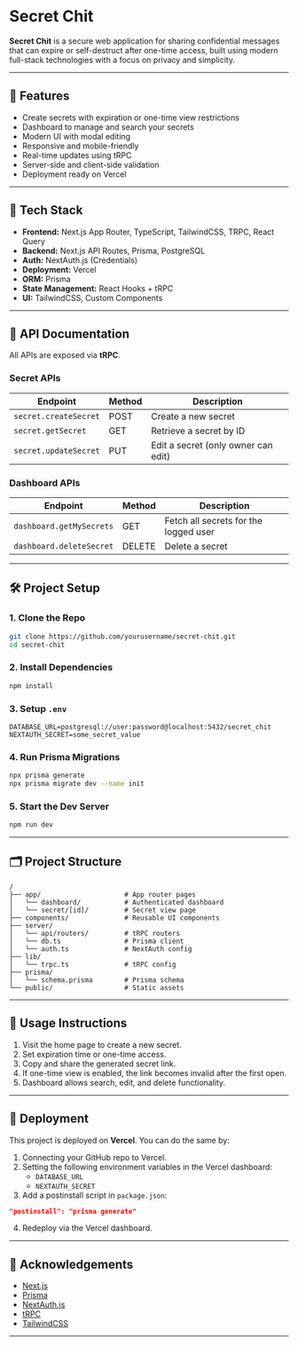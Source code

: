 
# Secret Chit

**Secret Chit** is a secure web application for sharing confidential messages that can expire or self-destruct after one-time access, built using modern full-stack technologies with a focus on privacy and simplicity.

---

## 🚀 Features

- Create secrets with expiration or one-time view restrictions
- Dashboard to manage and search your secrets
- Modern UI with modal editing
- Responsive and mobile-friendly
- Real-time updates using tRPC
- Server-side and client-side validation
- Deployment ready on Vercel

---

## 🧰 Tech Stack

- **Frontend:** Next.js App Router, TypeScript, TailwindCSS, TRPC, React Query
- **Backend:** Next.js API Routes, Prisma, PostgreSQL
- **Auth:** NextAuth.js (Credentials)
- **Deployment:** Vercel
- **ORM:** Prisma
- **State Management:** React Hooks + tRPC
- **UI:** TailwindCSS, Custom Components

---

## 📑 API Documentation

All APIs are exposed via **tRPC**.

### Secret APIs
| Endpoint                  | Method | Description                            |
|--------------------------|--------|----------------------------------------|
| `secret.createSecret`    | POST   | Create a new secret                    |
| `secret.getSecret`       | GET    | Retrieve a secret by ID                |
| `secret.updateSecret`    | PUT    | Edit a secret (only owner can edit)    |

### Dashboard APIs
| Endpoint                  | Method | Description                            |
|--------------------------|--------|----------------------------------------|
| `dashboard.getMySecrets` | GET    | Fetch all secrets for the logged user  |
| `dashboard.deleteSecret` | DELETE | Delete a secret                        |

---

## 🛠️ Project Setup

### 1. Clone the Repo

```bash
git clone https://github.com/yourusername/secret-chit.git
cd secret-chit
```

### 2. Install Dependencies

```bash
npm install
```

### 3. Setup `.env`

```env
DATABASE_URL=postgresql://user:password@localhost:5432/secret_chit
NEXTAUTH_SECRET=some_secret_value
```

### 4. Run Prisma Migrations

```bash
npx prisma generate
npx prisma migrate dev --name init
```

### 5. Start the Dev Server

```bash
npm run dev
```

---

## 🗂️ Project Structure

```
/
├── app/                     # App router pages
│   └── dashboard/           # Authenticated dashboard
│   └── secret/[id]/         # Secret view page
├── components/              # Reusable UI components
├── server/                  
│   └── api/routers/         # tRPC routers
│   └── db.ts                # Prisma client
│   └── auth.ts              # NextAuth config
├── lib/                     
│   └── trpc.ts              # tRPC config
├── prisma/                  
│   └── schema.prisma        # Prisma schema
└── public/                  # Static assets
```

---

## 🔄 Usage Instructions

1. Visit the home page to create a new secret.
2. Set expiration time or one-time access.
3. Copy and share the generated secret link.
4. If one-time view is enabled, the link becomes invalid after the first open.
5. Dashboard allows search, edit, and delete functionality.

---

## 🚀 Deployment

This project is deployed on **Vercel**. You can do the same by:

1. Connecting your GitHub repo to Vercel.
2. Setting the following environment variables in the Vercel dashboard:
   - `DATABASE_URL`
   - `NEXTAUTH_SECRET`
3. Add a postinstall script in `package.json`:

```json
"postinstall": "prisma generate"
```

4. Redeploy via the Vercel dashboard.

---

## 🙌 Acknowledgements

- [Next.js](https://nextjs.org)
- [Prisma](https://www.prisma.io)
- [NextAuth.js](https://next-auth.js.org)
- [tRPC](https://trpc.io)
- [TailwindCSS](https://tailwindcss.com)

---
